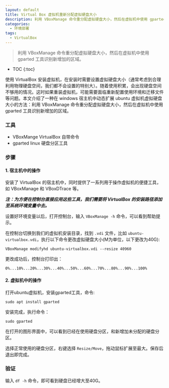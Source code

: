 ```yaml
---
layout: default
title: Virtual Box 虚拟机重新分配虚拟硬盘大小
description: 利用 VBoxManage 命令重分配虚拟硬盘大小，然后在虚拟机中使用 gparted 工具识别新增加的区域。
categories: 
  - 环境部署
tags: 
  - VirtualBox
---
```


> 利用 VBoxManage 命令重分配虚拟硬盘大小，然后在虚拟机中使用 gparted 工具识别新增加的区域。

<!-- more -->
* TOC
{:toc}

使用 VirtualBox 安装虚拟机，在安装时需要设置虚拟硬盘大小（通常考虑到合理利用物理硬盘空间，我们都不会设置的特别大）。随着使用积累，会出现硬盘空间不够用的情况。这时如果重装虚拟机，可能需要面临重新配置使用环境和迁移文件等问题。本文介绍了一种在 windows 宿主机中动态扩展 ubuntu 虚拟机虚拟硬盘大小的方法：利用 VBoxManage 命令重分配虚拟硬盘大小，然后在虚拟机中使用 gparted 工具识别新增加的区域。

### 工具

- VBoxMange VirtualBox 自带命令
- gparted linux 硬盘分区工具

### 步骤

#### 1. 宿主机中的操作

安装了 VirtualBox 的宿主机中，同时提供了一系列用于操作虚拟机的便捷工具，如 VBoxManage 和 VBoxDTrace 等。

***注：为方便在控制台直接应用这些工具，我们需要将 VirtualBox 的安装路径添加至系统环境变量中去。***

设置好环境变量以后，打开控制台，输入 `VBoxManage -h` 命令，可以看到帮助提示。

在控制台切换到我们的虚拟机安装目录，找到 `.vdi` 文件，比如 `ubuntu-virtualbox.vdi`，执行以下命令更改虚拟硬盘大小(M为单位，以下更改为40G):

    VBoxManage modifyhd ubuntu-virtualbox.vdi --resize 40960

更改成功后，控制台打印出：

    0%...10%...20%...30%...40%...50%...60%...70%...80%...90%...100%


#### 2. 虚拟机中的操作

打开ubuntu虚拟机，安装gparted工具，命令:

    sudo apt install gparted

安装完成，执行命令：

    sudo gparted

在打开的图形界面中，可以看到已经在使用硬盘分区，和新增加未分配的硬盘分区。

选择正常使用的硬盘分区，右键选择 `Resize/Move`，拖动鼠标扩展至最大。保存后退出即完成。

### 验证

输入 `df -h` 命令，即可看到硬盘已经增大至40G。
